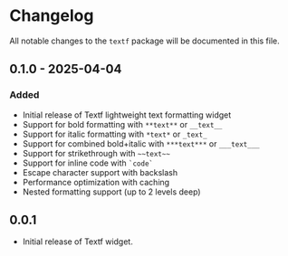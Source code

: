 # Changelog

All notable changes to the `textf` package will be documented in this file.

## 0.1.0 - 2025-04-04

### Added

- Initial release of Textf lightweight text formatting widget
- Support for bold formatting with `**text**` or `__text__`
- Support for italic formatting with `*text*` or `_text_`
- Support for combined bold+italic with `***text***` or `___text___`
- Support for strikethrough with `~~text~~`
- Support for inline code with `` `code` ``
- Escape character support with backslash
- Performance optimization with caching
- Nested formatting support (up to 2 levels deep)

## 0.0.1

- Initial release of Textf widget.
